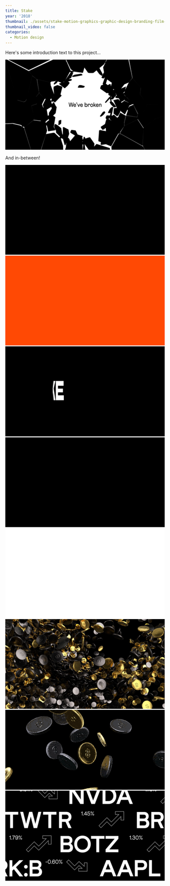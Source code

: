 ```yaml
---
title: Stake
year: '2018'
thumbnail: ./assets/stake-motion-graphics-graphic-design-branding-film-video-stock-mindsparkle-mag-4.gif
thumbnail_video: false
categories:
  - Motion design
---
```


Here's some introduction text to this project...

![Stake](./assets/stake-motion-graphics-graphic-design-branding-film-video-stock-mindsparkle-mag-2.jpg)

And in-between!

![Stake](./assets/stake-motion-graphics-graphic-design-branding-film-video-stock-mindsparkle-mag-4.gif)
![Stake](./assets/stake-motion-graphics-graphic-design-branding-film-video-stock-mindsparkle-mag-5.gif)
![Stake](./assets/stake-motion-graphics-graphic-design-branding-film-video-stock-mindsparkle-mag-6.gif)
![Stake](./assets/stake-motion-graphics-graphic-design-branding-film-video-stock-mindsparkle-mag-7.gif)
![Stake](./assets/stake-motion-graphics-graphic-design-branding-film-video-stock-mindsparkle-mag-8.gif)
![Stake](./assets/stake-motion-graphics-graphic-design-branding-film-video-stock-mindsparkle-mag-9.jpg)
![Stake](./assets/stake-motion-graphics-graphic-design-branding-film-video-stock-mindsparkle-mag-10.gif)
![Stake](./assets/stake-motion-graphics-graphic-design-branding-film-video-stock-mindsparkle-mag-11.jpg)
